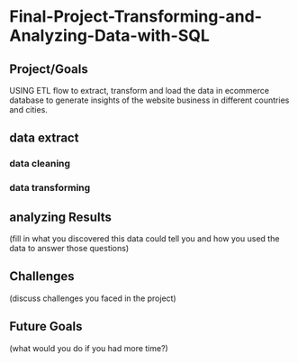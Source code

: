 # Final-Project-Transforming-and-Analyzing-Data-with-SQL

## Project/Goals
USING ETL flow to extract, transform and load the data in ecommerce database to generate insights of the website business in different countries and cities.

## data extract 

### data cleaning

### data transforming

## analyzing Results
(fill in what you discovered this data could tell you and how you used the data to answer those questions)

## Challenges 
(discuss challenges you faced in the project)

## Future Goals
(what would you do if you had more time?)
